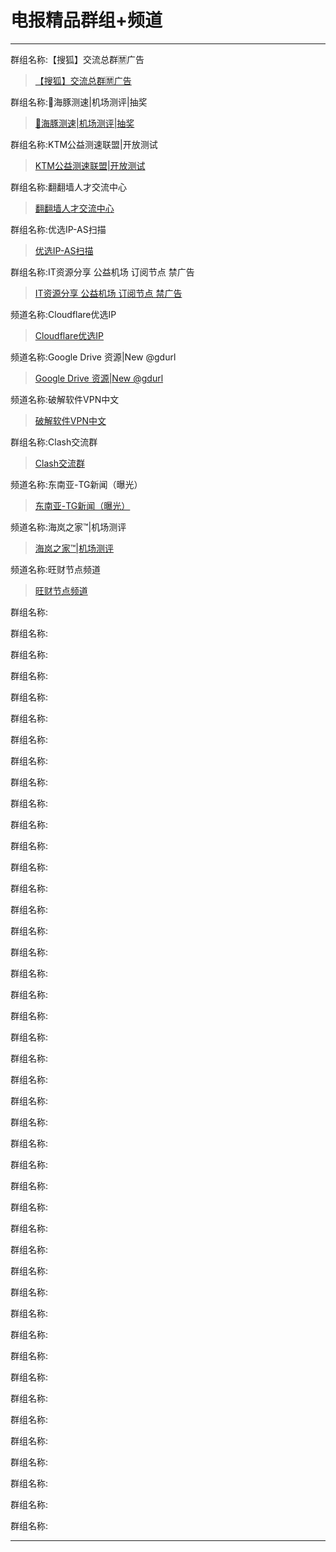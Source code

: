 # 电报精品群组+频道

----------------------------

群组名称:【搜狐】交流总群🈲广告

> [【搜狐】交流总群🈲广告](https://t.me/line "【搜狐】交流总群🈲广告")

群组名称:🐬海豚测速|机场测评|抽奖

> [🐬海豚测速|机场测评|抽奖](https://t.me/haitunspeed "🐬海豚测速|机场测评|抽奖")

群组名称:KTM公益测速联盟|开放测试

> [KTM公益测速联盟|开放测试](https://t.me/ktmspeed "KTM公益测速联盟|开放测试")

群组名称:翻翻墙人才交流中心

> [翻翻墙人才交流中心](https://t.me/FFQGroup "翻翻墙人才交流中心")

群组名称:优选IP-AS扫描

> [优选IP-AS扫描](https://t.me/bestip_one "优选IP-AS扫描")

群组名称:IT资源分享 公益机场 订阅节点 禁广告

> [IT资源分享 公益机场 订阅节点 禁广告](https://t.me/go2sharing "IT资源分享 公益机场 订阅节点 禁广告")

频道名称:Cloudflare优选IP

> [Cloudflare优选IP](https://t.me/cloudflareorg "Cloudflare优选IP")

频道名称:Google Drive 资源|New @gdurl

> [Google Drive 资源|New @gdurl](https://t.me/gdsharing "Google Drive 资源|New @gdurl")

频道名称:破解软件VPN中文

> [破解软件VPN中文](https://t.me/fun_apk "破解软件VPN中文")

群组名称:Clash交流群

> [Clash交流群](https://t.me/clashclient "Clash交流群")

频道名称:东南亚-TG新闻（曝光）

> [东南亚-TG新闻（曝光）](https://t.me/TGshibao "东南亚-TG新闻（曝光）")

频道名称:海岚之家™|机场测评

> [海岚之家™|机场测评](https://t.me/ZCL_Public "海岚之家™|机场测评")

频道名称:旺财节点频道

> [旺财节点频道](https://t.me/wangcai_8 "旺财节点频道")

群组名称:

> []( "")

群组名称:

> []( "")

群组名称:

> []( "")

群组名称:

> []( "")

群组名称:

> []( "")

群组名称:

> []( "")

群组名称:

> []( "")

群组名称:

> []( "")

群组名称:

> []( "")

群组名称:

> []( "")

群组名称:

> []( "")

群组名称:

> []( "")

群组名称:

> []( "")

群组名称:

> []( "")

群组名称:

> []( "")

群组名称:

> []( "")

群组名称:

> []( "")

群组名称:

> []( "")

群组名称:

> []( "")

群组名称:

> []( "")

群组名称:

> []( "")

群组名称:

> []( "")

群组名称:

> []( "")

群组名称:

> []( "")

群组名称:

> []( "")

群组名称:

> []( "")

群组名称:

> []( "")

群组名称:

> []( "")

群组名称:

> []( "")

群组名称:

> []( "")

群组名称:

> []( "")

群组名称:

> []( "")

群组名称:

> []( "")

群组名称:

> []( "")

群组名称:

> []( "")

群组名称:

> []( "")

群组名称:

> []( "")

群组名称:

> []( "")

群组名称:

> []( "")

群组名称:

> []( "")

群组名称:

> []( "")

群组名称:

> []( "")

群组名称:

> []( "")

群组名称:

> []( "")


----------------------------